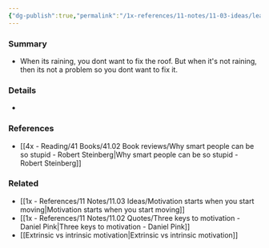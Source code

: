```yaml
---
{"dg-publish":true,"permalink":"/1x-references/11-notes/11-03-ideas/leaky-roof-syndrome-of-motivation/","title":"Leaky roof syndrome of motivation","created":"2024-02-14T20:18:28.770+03:00","updated":"2024-02-14T20:18:28.770+03:00"}
---
```



### Summary
- When its raining, you dont want to fix the roof. But when it's not raining, then its not a problem so you dont want to fix it.

### Details
- 

### References
- [[4x - Reading/41 Books/41.02 Book reviews/Why smart people can be so stupid - Robert Steinberg\|Why smart people can be so stupid - Robert Steinberg]]

### Related
- [[1x - References/11 Notes/11.03 Ideas/Motivation starts when you start moving\|Motivation starts when you start moving]]
- [[1x - References/11 Notes/11.02 Quotes/Three keys to motivation - Daniel Pink\|Three keys to motivation - Daniel Pink]]
- [[Extrinsic vs intrinsic motivation\|Extrinsic vs intrinsic motivation]]
